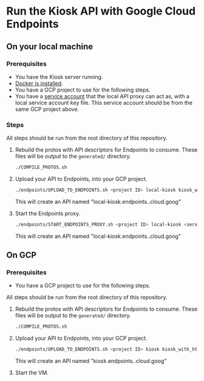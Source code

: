 # Run the Kiosk API with Google Cloud Endpoints

## On your local machine

### Prerequisites

- You have the Kiosk server running.
- [Docker is installed](https://docs.docker.com/engine/installation/).
- You have a GCP project to use for the following steps.
- You have a
  [service account](https://cloud.google.com/endpoints/docs/grpc/running-esp-localdev#create_service_account)
  that the local API proxy can act as, with a local service account key file.
  This service account should be from the same GCP project above.

### Steps

All steps should be run from the root directory of this repository.

1.  Rebuild the protos with API descriptors for Endpoints to consume. These
    files will be output to the `generated/` directory.

    ```bash
    ./COMPILE_PROTOS.sh
    ```

1.  Upload your API to Endpoints, into your GCP project.

    ```bash
    ./endpoints/UPLOAD_TO_ENDPOINTS.sh <project ID> local-kiosk kiosk_with_http
    ```

    This will create an API named
    "local-kiosk.endpoints.<project ID>.cloud.goog"

1.  Start the Endpoints proxy.

    ```bash
    ./endpoints/START_ENDPOINTS_PROXY.sh <project ID> local-kiosk <service account keyfile>
    ```

    This will create an API named
    "local-kiosk.endpoints.<project ID>.cloud.goog"

## On GCP

### Prerequisites

- You have a GCP project to use for the following steps.

All steps should be run from the root directory of this repository.

1.  Rebuild the protos with API descriptors for Endpoints to consume. These
    files will be output to the `generated/` directory.

    ```bash
    ./COMPILE_PROTOS.sh
    ```

1.  Upload your API to Endpoints, into your GCP project.

    ```bash
    ./endpoints/UPLOAD_TO_ENDPOINTS.sh <project ID> kiosk kiosk_with_http
    ```

    This will create an API named "kiosk.endpoints.<project ID>.cloud.goog"

1.  Start the VM.
